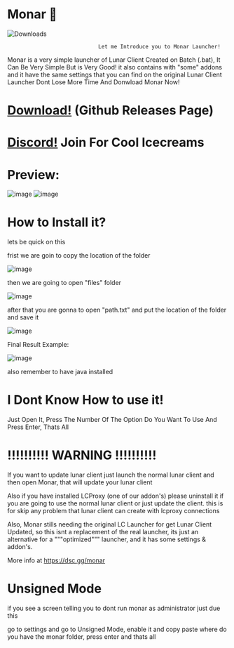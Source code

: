 # Monar 🎃
![Downloads](https://img.shields.io/github/downloads/La-wea-cosmica/Monar/total?style=for-the-badge)

                                 Let me Introduce you to Monar Launcher!

Monar is a very simple launcher of Lunar Client Created on Batch (.bat), It Can Be Very Simple But is Very Good!
it also contains with "some" addons and it have the same settings that you can find on the original Lunar Client Launcher
Dont Lose More Time And Donwload Monar Now!

# [Download!](https://github.com/La-wea-cosmica/Monar/releases) (Github Releases Page)
# [Discord!](https://dsc.gg/monar) Join For Cool Icecreams
# Preview: 

![image](https://i.imgur.com/kOhvPNZ.png)
![image](https://i.imgur.com/veo72Of.png)

# **How to Install it?**
lets be quick on this

frist we are goin to copy the location of the folder

![image](https://i.imgur.com/L0DhhUF.png)

then we are going to open "files" folder

![image](https://i.imgur.com/yCCFi9a.png)

after that you are gonna to open "path.txt" and put the location of the folder and save it
 
![image](https://i.imgur.com/DgZVTNt.png)

Final Result Example:

![image](https://i.imgur.com/xrZnSOZ.png)

also remember to have java installed

# I Dont Know How to use it!
Just Open It, Press The Number Of The Option Do You Want To Use And Press Enter, Thats All

# **!!!!!!!!!! WARNING !!!!!!!!!!**
If you want to update lunar client just launch the normal lunar client and then open Monar, that will update your lunar client

Also if you have installed LCProxy (one of our addon's) please uninstall it if you are going to use the normal lunar client or just update the client.
this is for skip any problem that lunar client can create with lcproxy connections




Also, Monar stills needing the original LC Launcher for get Lunar Client Updated, so this isnt a replacement of the real launcher,
its just an alternative for a """optimized""" launcher, and it has some settings & addon's.



More info at https://dsc.gg/monar


#  **Unsigned Mode**
if you see a screen telling you to dont run monar as administrator just due this

go to settings and go to Unsigned Mode, enable it and copy paste where do you have the monar folder, press enter and thats all
